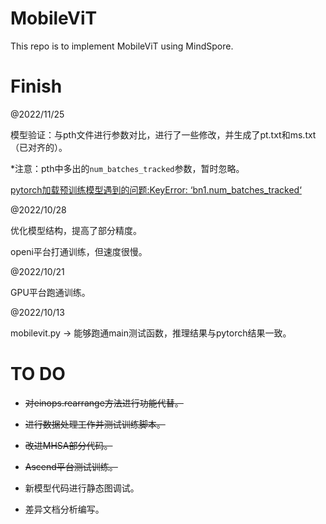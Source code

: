 # MobileViT

This repo is to implement MobileViT using MindSpore.

# Finish
@2022/11/25

模型验证：与pth文件进行参数对比，进行了一些修改，并生成了pt.txt和ms.txt（已对齐的）。

\*注意：pth中多出的`num_batches_tracked`参数，暂时忽略。

[pytorch加载预训练模型遇到的问题:KeyError: ‘bn1.num_batches_tracked‘](https://blog.csdn.net/qq_34132310/article/details/107384294)

@2022/10/28

优化模型结构，提高了部分精度。

openi平台打通训练，但速度很慢。

@2022/10/21

GPU平台跑通训练。

@2022/10/13

mobilevit.py -> 能够跑通main测试函数，推理结果与pytorch结果一致。

# TO DO

- ~~对einops.rearrange方法进行功能代替。~~

- ~~进行数据处理工作并测试训练脚本。~~
- ~~改进MHSA部分代码。~~
- ~~Ascend平台测试训练。~~
- 新模型代码进行静态图调试。
- 差异文档分析编写。